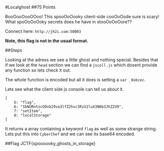 #Localghost
##75 Points

BooOooOooOOoo! This spooOoOooky client-side cooOoOode sure is scary! What spoOoOoOoky secrets does he have in stooOoOoOore??

Connect here: `http://jh2i.com:50003`

**Note, this flag is not in the usual format.**

##Steps

Looking at the adress we see a little ghost and nothing special.
Besides that if we look at the `head` section we can find a `jscoll.js` which dosent provide any function so lets check it out.

The whole function is encoded but all it does is setting a `var _0xbcec`.

Lets see what the client side js console can tell us about it.

```
[
	5: "flag",
	6: "SkNURntzcG9vb29va3lfZ2hvc3RzX2luX3N0b3JhZ2V9",
	7: "setItem",
	8: "localStorage"
]
```

It returns a array containing a keyword `flag` as well as some strange string.
Lets put this into `CyberChef` and we can see its base64 encoded.

##Flag
JCTF{spoooooky_ghosts_in_storage}